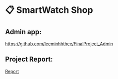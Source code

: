 # 📋 SmartWatch Shop 

## Admin app: 
https://github.com/leeminhhthee/FinalProject_Admin

## Project Report: 
[Report](https://docs.google.com/document/d/1xjrDWSagNKr_HcRZhve9Y8V3JzAfKV-t/edit?usp=sharing&ouid=113428851491674657611&rtpof=true&sd=truehttps://expo.dev/)
